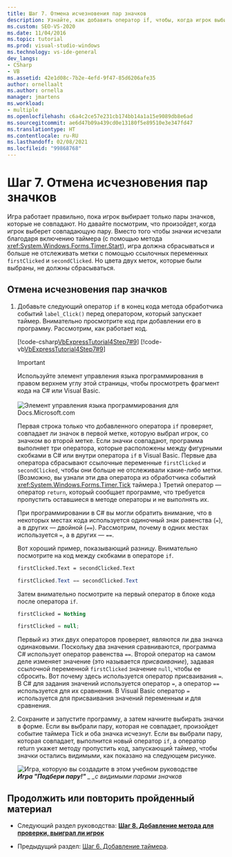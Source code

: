 ```yaml
---
title: Шаг 7. Отмена исчезновения пар значков
description: Узнайте, как добавить оператор if, чтобы, когда игрок выбирает совпадающую пару значков, значки остаются видимыми.
ms.custom: SEO-VS-2020
ms.date: 11/04/2016
ms.topic: tutorial
ms.prod: visual-studio-windows
ms.technology: vs-ide-general
dev_langs:
- CSharp
- VB
ms.assetid: 42e1d08c-7b2e-4efd-9f47-85d6206afe35
author: ornellaalt
ms.author: ornella
manager: jmartens
ms.workload:
- multiple
ms.openlocfilehash: c6a4c2ce57e231cb174bb14a1a15e9089db8e6ad
ms.sourcegitcommit: ae6d47b09a439cd0e13180f5e89510e3e347fd47
ms.translationtype: HT
ms.contentlocale: ru-RU
ms.lasthandoff: 02/08/2021
ms.locfileid: "99868768"
---
```

# <a name="step-7-keep-pairs-visible"></a>Шаг 7. Отмена исчезновения пар значков
Игра работает правильно, пока игрок выбирает только пары значков, которые не совпадают. Но давайте посмотрим, что произойдет, когда игрок выберет совпадающую пару. Вместо того чтобы значки исчезали благодаря включению таймера (с помощью метода <xref:System.Windows.Forms.Timer.Start>), игра должна сбрасываться и больше не отслеживать метки с помощью ссылочных переменных `firstClicked` и `secondClicked`. Но цвета двух меток, которые были выбраны, не должны сбрасываться.

## <a name="to-keep-pairs-visible"></a>Отмена исчезновения пар значков

1. Добавьте следующий оператор `if` в конец кода метода обработчика событий `label_Click()` перед оператором, который запускает таймер. Внимательно просмотрите код при добавлении его в программу. Рассмотрим, как работает код.

     [!code-csharp[VbExpressTutorial4Step7#9](../ide/codesnippet/CSharp/step-7-keep-pairs-visible_1.cs)]
     [!code-vb[VbExpressTutorial4Step7#9](../ide/codesnippet/VisualBasic/step-7-keep-pairs-visible_1.vb)]

     > [!IMPORTANT]
     > Используйте элемент управления языка программирования в правом верхнем углу этой страницы, чтобы просмотреть фрагмент кода на C# или Visual Basic.<br><br>![Элемент управления языка программирования для Docs.Microsoft.com](../ide/media/docs-programming-language-control.png)

     Первая строка только что добавленного оператора `if` проверяет, совпадает ли значок в первой метке, которую выбрал игрок, со значком во второй метке. Если значки совпадают, программа выполняет три оператора, которые расположены между фигурными скобками в C# или внутри оператора `if` в Visual Basic. Первые два оператора сбрасывают ссылочные переменные `firstClicked` и `secondClicked`, чтобы они больше не отслеживали какие-либо метки. (Возможно, вы узнали эти два оператора из обработчика событий <xref:System.Windows.Forms.Timer.Tick> таймера.) Третий оператор — оператор `return`, который сообщает программе, что требуется пропустить оставшиеся в методе операторы и не выполнять их.

     При программировании в C# вы могли обратить внимание, что в некоторых местах кода используется одиночный знак равенства (`=`), а в других — двойной (`==`). Рассмотрим, почему в одних местах используется `=`, а в других — `==`.

     Вот хороший пример, показывающий разницу. Внимательно посмотрите на код между скобками в операторе `if`.

    ```vb
    firstClicked.Text = secondClicked.Text
    ```

    ```csharp
    firstClicked.Text == secondClicked.Text
    ```

     Затем внимательно посмотрите на первый оператор в блоке кода после оператора `if`.

    ```vb
    firstClicked = Nothing
    ```

    ```csharp
    firstClicked = null;
    ```

     Первый из этих двух операторов проверяет, являются ли два значка одинаковыми. Поскольку два значения сравниваются, программа C# использует оператор равенства `==`. Второй оператор на самом деле изменяет значение (это называется *присваивание*), задавая ссылочной переменной `firstClicked` значение `null`, чтобы ее сбросить. Вот почему здесь используется оператор присваивания `=`. В C# для задания значений используется оператор `=`, а оператор `==` используется для их сравнения. В Visual Basic оператор `=` используется для присваивания значений переменным и для сравнения.

2. Сохраните и запустите программу, а затем начните выбирать значки в форме. Если вы выбрали пару, которая не совпадает, произойдет событие таймера Tick и оба значка исчезнут. Если вы выбрали пару, которая совпадает, выполнится новый оператор `if`, а оператор return укажет методу пропустить код, запускающий таймер, чтобы значки остались видимыми, как показано на следующем рисунке.

     ![Игра, которую вы создадите в этом учебном руководстве](../ide/media/express_finishedgame.png)<br/>
***Игра "Подбери пару!"** _ _с видимыми парами значков*

## <a name="to-continue-or-review"></a>Продолжить или повторить пройденный материал

- Следующий раздел руководства: **[Шаг 8. Добавление метода для проверки, выиграл ли игрок](../ide/step-8-add-a-method-to-verify-whether-the-player-won.md)**

- Предыдущий раздел: [Шаг 6. Добавление таймера](../ide/step-6-add-a-timer.md).
